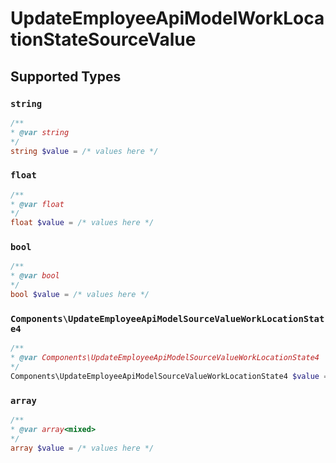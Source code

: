 # UpdateEmployeeApiModelWorkLocationStateSourceValue


## Supported Types

### `string`

```php
/**
* @var string
*/
string $value = /* values here */
```

### `float`

```php
/**
* @var float
*/
float $value = /* values here */
```

### `bool`

```php
/**
* @var bool
*/
bool $value = /* values here */
```

### `Components\UpdateEmployeeApiModelSourceValueWorkLocationState4`

```php
/**
* @var Components\UpdateEmployeeApiModelSourceValueWorkLocationState4
*/
Components\UpdateEmployeeApiModelSourceValueWorkLocationState4 $value = /* values here */
```

### `array`

```php
/**
* @var array<mixed>
*/
array $value = /* values here */
```

